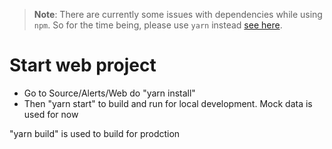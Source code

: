 > __Note__: There are currently some issues with dependencies while using `npm`. So for the time being, please use `yarn` instead [see here](https://yarnpkg.com/en/).

# Start web project
- Go to Source/Alerts/Web do "yarn install"
- Then "yarn start" to build and run for local development. Mock data is used for now

"yarn build" is used to build for prodction